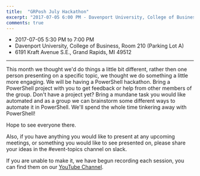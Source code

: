 ```yaml
---
title:  "GRPosh July Hackathon"
excerpt: "2017-07-05 6:00 PM - Davenport University, College of Business, Room 210"
comments: true
---
```


* 2017-07-05 5:30 PM to 7:00 PM
* Davenport University, College of Business, Room 210 (Parking Lot A)
* 6191 Kraft Avenue S.E., Grand Rapids, MI 49512

---

This month we thought we'd do things a little bit different, rather then one person presenting on a specific topic, we thought we do something a little more engaging.  We will be having a PowerShell hackathon.  Bring a PowerShell project with you to get feedback or help from other members of the group. Don't have a project yet? Bring a mundane task you would like automated and as a group we can brainstorm some different ways to automate it in PowerShell. We'll spend the whole time tinkering away with PowerShell!

Hope to see everyone there.

Also, if you have anything you would like to present at any upcoming meetings, or something you would like to see presented on, please share your ideas in the #event-topics channel on slack.

If you are unable to make it, we have begun recording each session, you can find them on our [YouTube Channel](https://www.youtube.com/channel/UCb9jg2gj9alnFVCXuRuEVaA).
